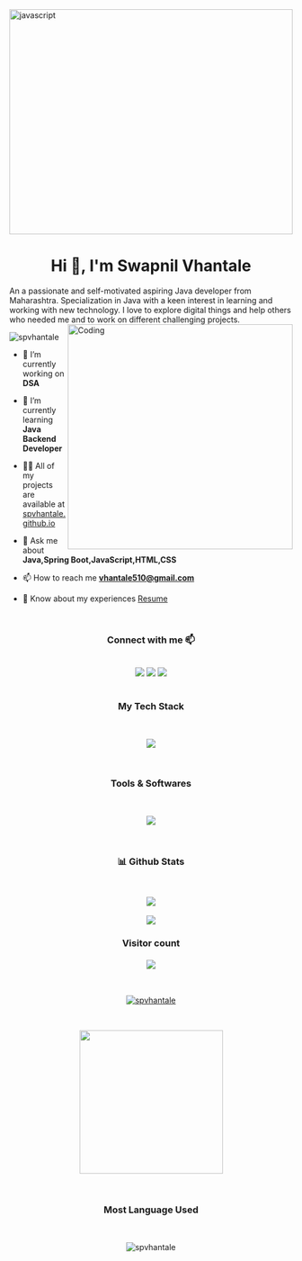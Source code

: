 <img src="https://scitechdaily.com/images/Futuristic-Computer-Concept.gif" alt="javascript" width="100%" height="400"/>
<h1 align="center">Hi 👋, I'm Swapnil Vhantale</h1>
An a passionate and self-motivated aspiring Java developer from Maharashtra. Specialization in Java with a keen interest in learning and working with new technology. I love to explore digital things and help others who needed me and to work on different challenging projects.

<img align="right" alt="Coding" width="400" src="https://images.squarespace-cdn.com/content/v1/5769fc401b631bab1addb2ab/1541580611624-TE64QGKRJG8SWAIUS7NS/coding-freak.gif" />
<p align="left"> <img src="https://komarev.com/ghpvc/?username=spvhantale&label=Profile%20views&color=0e75b6&style=flat" alt="spvhantale" /> </p>



- 🔭 I’m currently working on **DSA**

- 🌱 I’m currently learning **Java Backend Developer**

- 👨‍💻 All of my projects are available at [spvhantale.github.io](https://spvhantale.github.io/)

- 💬 Ask me about **Java,Spring Boot,JavaScript,HTML,CSS**

- 📫 How to reach me **vhantale510@gmail.com**

- 📄 Know about my experiences [Resume](https://drive.google.com/file/d/16-4Fzntyt_eoZGXmtG1ny_xW1AKrTDhs/view?usp=sharing)

<br>

<h3 align="center">Connect with me 📫</h3>
<br>
<div align="center" display="flex">
  <a  href="https://linkedin.com/in/spvhantale" target="_blank"> <img src="https://img.shields.io/badge/LinkedIn-0077B5?style=for-the-badge&logo=linkedin&logoColor=white" /></a>
  <a  href="mailto:vhantale510@gmail.com" target="_blank"><img src="https://img.shields.io/badge/Gmail-D14836?style=for-the-badge&logo=gmail&logoColor=white" /></a>
  <a  href="https://github.com/spvhantale" target="_blank"><img src="https://img.shields.io/badge/GitHub-100000?style=for-the-badge&logo=github&logoColor=white" /></a>
</div>
<br>

<h3 align="center">My Tech Stack</h3>
<br>

<p align="center" >
  <a href="https://skillicons.dev">
    <img src="https://skillicons.dev/icons?i=java,spring,hibernate,maven,mysql,js,html,css" />
  </a>
</p>

<br>
<h3 align="center">Tools & Softwares</h3>

<br>

<p align="center" >
  <a href="https://skillicons.dev">
    <img src="https://skillicons.dev/icons?i=git,github,vscode,netlify,spring,blender &perline=6" />
  </a>
</p>
<br>

<h3 align="center">📊 Github Stats</h3>
<br>
<p align="center">
   <img align="center"  src="https://github-readme-streak-stats.herokuapp.com/?user=spvhantale&theme=dark" /> <br \>
   <br>
   <img align="center" src="https://github-readme-stats.vercel.app/api?username=spvhantale&show_icons=true&locale=en&theme=dark"/>
    
</p>
<h3 align="center"> 
  Visitor count <br>
  <br>
  <img src="https://profile-counter.glitch.me/spvhantale/count.svg" />
</h3>
<br>
<p align="center"> <a href="https://github.com/ryo-ma/github-profile-trophy"><img src="https://github-profile-trophy.vercel.app/?username=spvhantale" alt="spvhantale" /></a> </p>
<br>
<p align="center">
<img src="https://github-readme-activity-graph.cyclic.app/graph?username=spvhantale&bg_color=0d0d0d&color=9e4c98&line=179726&point=403d3d&area=true&hide_border=true)](https://github.com/ashutosh00710/github-readme-activity-graph" height="255px" />
</p>
<br>
<h3 align="center" >Most Language Used</h3><br>
<p align="center">
  <img src="https://github-readme-stats.vercel.app/api/top-langs/?username=spvhantale&theme=radical&langs_count=8" alt="spvhantale"  />
</p>

